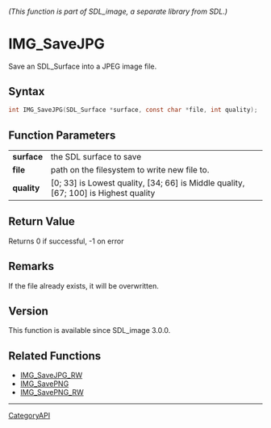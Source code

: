 ###### (This function is part of SDL_image, a separate library from SDL.)
# IMG_SaveJPG

Save an SDL_Surface into a JPEG image file.

## Syntax

```c
int IMG_SaveJPG(SDL_Surface *surface, const char *file, int quality);

```

## Function Parameters

|                 |                                                                                     |
| --------------- | ----------------------------------------------------------------------------------- |
| **surface**     | the SDL surface to save                                                             |
| **file**        | path on the filesystem to write new file to.                                        |
| **quality**     | [0; 33] is Lowest quality, [34; 66] is Middle quality, [67; 100] is Highest quality |

## Return Value

Returns 0 if successful, -1 on error

## Remarks

If the file already exists, it will be overwritten.

## Version

This function is available since SDL_image 3.0.0.

## Related Functions

* [IMG_SaveJPG_RW](IMG_SaveJPG_RW.md)
* [IMG_SavePNG](IMG_SavePNG.md)
* [IMG_SavePNG_RW](IMG_SavePNG_RW.md)

----
[CategoryAPI](CategoryAPI.md)
